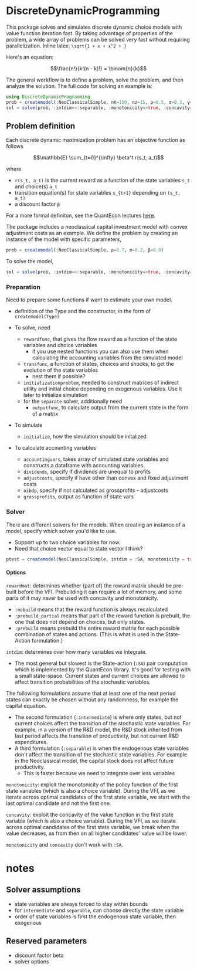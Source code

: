 # DiscreteDynamicProgramming

This package solves and simulates discrete dynamic choice models with value function iteration fast. By taking advantage of properties of the problem, a wide array of problems can be solved very fast without requiring parallelization. Inline latex: ``\sqrt{1 + x + x^2 + }``

Here's an equation:

```math
\frac{n!}{k!(n - k)!} = \binom{n}{k}
```

The general workflow is to define a problem, solve the problem, and then analyze the solution. The full code for solving an example is:

```julia
using DiscreteDynamicProgramming
prob = createmodel(:NeoClassicalSimple, nK=150, nz=15, ρ=0.5, σ=0.3, γ=2.)
sol = solve(prob, :intdim=>:separable, :monotonicity=>true, :concavity=>true, :rewardmat=>:prebuild_partial)
```

## Problem definition

Each discrete dynamic maximization problem has an objective function as follows

```math
\mathbb{E} \sum_{t=0}^{\infty} \beta^t r(s_t, a_t)
```

where

- ``r(s_t, a_t)`` is the current reward as a function of the state variables ``s_t`` and choice(s) ``a_t``
- transition equation(s) for state variables ``s_{t+1}`` depending on ``(s_t, a_t)``
- a discount factor ``β``

For a more formal definiton, see the QuantEcon lectures [here](https://lectures.quantecon.org/jl/discrete_dp.html#Discrete-DPs).

The package includes a neoclassical capital investment model with convex adjustment costs as an example. We define the problem by creating an instance of the model with specific parameters,

```julia
prob = createmodel(:NeoClassicalSimple, ρ=0.7, σ=0.2, β=0.9)
```

To solve the model,

```julia
sol = solve(prob, :intdim=>:separable, :monotonicity=>true, :concavity=>true, :rewardmat=>:prebuild_partial)
```

### Preparation

Need to prepare some functions if want to estimate your own model.

- definition of the Type and the constructor, in the form of `createmodel(Type)`
- To solve, need
	- `rewardfunc`, that gives the flow reward as a function of the state variables and choice variables
		- if you use nested functions you can also use them when calculating the accounting variables from the simulated model
	- `transfunc`, a function of states, choices and shocks, to get the evolution of the state variables
		- nest them if possible?
	- `initializationproblem`, needed to construct matrices of indirect utility and initial choice depending on exogenous variables. Use it later to initialize simulation
	- for the `separate` solver, additionally need
		- `outputfunc`, to calculate output from the current state in the form of a matrix

- To simulate
	- `initialize`, how the simulation should be initalized
- To calculate accounting variables
	- `accountingvars`, takes array of simulated state variables and constructs a dataframe with accounting variables
	- `dividends`, specify if dividends are unequal to profits
	- `adjustcosts`, specify if have other than convex and fixed adjustment costs
	- `oibdp`, specify if not calculated as grossprofits - adjustcosts
	- `grossprofits`, output as function of state vars

### Solver

There are different solvers for the models. When creating an instance of a model, specify which solver you'd like to use.

- Support up to two choice variables for now.
- Need that choice vector equal to state vector I think?

```julia
ptest = createmodel(NeoClassicalSimple, intdim = :SA, monotonicity = true, concavity = false)
```
#### Options

`rewardmat`: determines whether (part of) the reward matrix should be pre-built before the VFI. Prebuilding it can require a lot of memory, and some parts of it may never be used with concavity and monotonicity.

* `:nobuild` means that the reward function is always recalculated
* `:prebuild_partial` means that part of the reward function is prebuilt, the one that does not depend on choices, but only states.
* `:prebuild` means prebuild the entire reward matrix for each possible combination of states and actions. (This is what is used in the State-Action formulation.)

`intdim`: determines over how many variables we integrate.

* The most general but slowest is the State-action (`:SA`) pair computation which is implemented by the QuantEcon library. It's good for testing with a small state-space. Current states and current choices are allowed to affect transition probabilities of the stochastic variables.

The following formulations assume that at least one of the next period states can exactly be chosen without any randomness, for example the capital equation.

* The second formulation (`:intermediate`) is where only states, but not current choices affect the transition of the stochastic state variables. For example, in a version of the R&D model, the R&D stock inherited from last period affects the transition of productivity, but not current R&D expenditures.
* A third formulation (`:separable`) is when the endogenous state variables don't affect the transition of the stochastic state variables. For example in the Neoclassical model, the capital stock does not affect future productivity.
	* This is faster because we need to integrate over less variables

`monotonicity`: exploit the monotonicity of the policy function of the first state variables (which is also a choice variable). During the VFI, as we iterate across optimal candidates of the first state variable, we start with the last optimal candidate and not the first one.

`concavity`: exploit the concavity of the value function in the first state variable (which is also a choice variable). During the VFI, as we iterate across optimal candidates of the first state variable, we break when the value decreases, as from then on all higher candidates' value will be lower.

`monotonicity` and `concavity` don't work with `:SA`.


# notes

## Solver assumptions

- state variables are always forced to stay within bounds
- for `intermediate` and `separable`, can choose directly the state variable
- order of state variables is first the endogenous state variable, then exogenous

## Reserved parameters

- discount factor beta
- solver options
